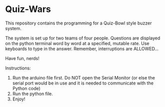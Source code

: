 # Quiz-Wars

This repository contains the programming for a Quiz-Bowl style buzzer system. 

The system is set up for two teams of four people. Questions are displayed on the python terminal word by word at a specified, mutable rate. Use keyboards to type in the answer. Remember, interruptions are ALLOWED...

Have fun, nerds!

Instructions: 

1. Run the arduino file first. Do NOT open the Serial Monitor (or else the serial port would be in use and it is needed to communicate with the Python code)
2. Run the python file.
3. Enjoy!
